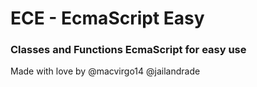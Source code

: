 # ECE - EcmaScript Easy

### Classes and Functions EcmaScript for easy use

Made with love by
  @macvirgo14
  @jailandrade
